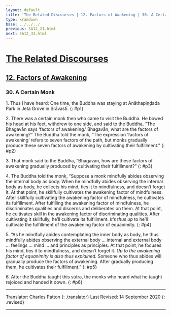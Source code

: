 ```yaml
---
layout: default
title: 'The Related Discourses | 12. Factors of Awakening | 30. A Certain Monk'
type: kramdown
base: ../../../
previous: SA12_21.html
next: SA12_33.html
---
```


# [The Related Discourses](../index.html)
## [12. Factors of Awakening](index.html)
### 30. A Certain Monk

1\. Thus I have heard: One time, the Buddha was staying at Anāthapiṇḍada Park in Jeta Grove in Śrāvastī.
{: #p1}

2\. There was a certain monk then who came to visit the Buddha. He bowed his head at his feet, withdrew to one side, and said to the Buddha, “The Bhagavān says ‘factors of awakening.’ Bhagavān, what are the factors of awakening?”
The Buddha told the monk, “The expression ‘factors of awakening’ refers to seven factors of the path, but monks gradually produce these seven factors of awakening by cultivating their fulfillment.”
{: #p2}

3\. That monk said to the Buddha, “Bhagavān, how are these factors of awakening gradually produced by cultivating their fulfillment?”
{: #p3}

4\. The Buddha told the monk, “Suppose a monk mindfully abides observing the internal body as body. When he mindfully abides observing the internal body as body, he collects his mind, ties it to mindfulness, and doesn’t forget it. At that point, he skillfully cultivates the awakening factor of mindfulness. After skillfully cultivating the awakening factor of mindfulness, he cultivates its fulfillment. After fulfilling the awakening factor of mindfulness, he discriminates qualities and discerns and deliberates on them. At that point, he cultivates skill in the awakening factor of discriminating qualities. After cultivating it skillfully, he’ll cultivate its fulfillment. *It’s thus up* to he’ll cultivate the fulfillment of the awakening factor of equanimity.
{: #p4}

5\. “As he mindfully abides contemplating the inner body as body, he thus mindfully abides observing the external body … internal and external body … feelings … mind … and principles as principles. At that point, he focuses his mind, ties it to mindfulness, and doesn’t forget it. *Up to the awakening factor of equanimity is also thus explained.* Someone who thus abides will gradually produce the factors of awakening. After gradually producing them, he cultivates their fulfillment.”
{: #p5}

6\. After the Buddha taught this sūtra, the monks who heard what he taught rejoiced and handed it down.
{: #p6}

---

Translator: Charles Patton
{: .translator}
Last Revised: 14 September 2020
{: .revised}

---
